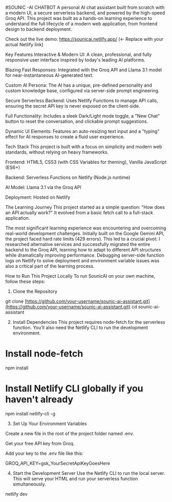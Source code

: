 <!-- This is an image banner. It's a great way to make a big, custom title. -->
#SOUNIC -AI CHATBOT
A personal AI chat assistant built from scratch with a modern UI, a secure serverless backend, and powered by the high-speed Groq API. This project was built as a hands-on learning experience to understand the full lifecycle of a modern web application, from frontend design to backend deployment.

Check out the live demo: https://sounicai.netlify.app/ (<- Replace with your actual Netlify link)

Key Features
Interactive & Modern UI: A clean, professional, and fully responsive user interface inspired by today's leading AI platforms.

Blazing Fast Responses: Integrated with the Groq API and Llama 3.1 model for near-instantaneous AI-generated text.

Custom AI Persona: The AI has a unique, pre-defined personality and custom knowledge base, configured via server-side prompt engineering.

Secure Serverless Backend: Uses Netlify Functions to manage API calls, ensuring the secret API key is never exposed on the client-side.

Full Functionality: Includes a sleek Dark/Light mode toggle, a "New Chat" button to reset the conversation, and clickable prompt suggestions.

Dynamic UI Elements: Features an auto-resizing text input and a "typing" effect for AI responses to create a fluid user experience.

Tech Stack
This project is built with a focus on simplicity and modern web standards, without relying on heavy frameworks.

Frontend: HTML5, CSS3 (with CSS Variables for theming), Vanilla JavaScript (ES6+)

Backend: Serverless Functions on Netlify (Node.js runtime)

AI Model: Llama 3.1 via the Groq API

Deployment: Hosted on Netlify

The Learning Journey
This project started as a simple question: "How does an API actually work?" It evolved from a basic fetch call to a full-stack application.

The most significant learning experience was encountering and overcoming real-world development challenges. Initially built on the Google Gemini API, the project faced hard rate limits (429 errors). This led to a crucial pivot: I researched alternative services and successfully migrated the entire backend to the Groq API, learning how to adapt to different API structures while dramatically improving performance. Debugging server-side function logs on Netlify to solve deployment and environment variable issues was also a critical part of the learning process.

How to Run This Project Locally
To run SounicAI on your own machine, follow these steps:

1. Clone the Repository

git clone [https://github.com/your-username/sounic-ai-assistant.git](https://github.com/your-username/sounic-ai-assistant.git)
cd sounic-ai-assistant

2. Install Dependencies
This project requires node-fetch for the serverless function. You'll also need the Netlify CLI to run the development environment.

# Install node-fetch
npm install

# Install Netlify CLI globally if you haven't already
npm install netlify-cli -g

3. Set Up Your Environment Variables

Create a new file in the root of the project folder named .env.

Get your free API key from Groq.

Add your key to the .env file like this:

GROQ_API_KEY=gsk_YourSecretApiKeyGoesHere

4. Start the Development Server
Use the Netlify CLI to run the local server. This will serve your HTML and run your serverless function simultaneously.

netlify dev
